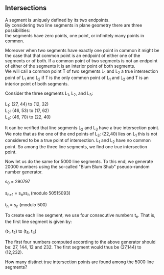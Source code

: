 ## Intersections

A segment is uniquely defined by its two endpoints.<br> By considering two line segments in plane geometry there are three possibilities:<br> 
the segments have zero points, one point, or infinitely many points in common.

Moreover when two segments have exactly one point in common it might be the case that that common point is an endpoint of either one of the segments or of both. If a common point of two segments is not an endpoint of either of the segments it is an interior point of both segments.<br>
We will call a common point T of two segments L<sub>1</sub> and L<sub>2</sub> a true intersection point of L<sub>1</sub> and L<sub>2</sub>  if T is the only common point of L<sub>1</sub> and L<sub>2</sub>  and T is an interior point of both segments.


Consider the three segments L<sub>1</sub>, L<sub>2</sub>, and L<sub>3</sub>:

L<sub>1</sub>: (27, 44) to (12, 32)<br>
L<sub>2</sub>: (46, 53) to (17, 62)<br>
L<sub>3</sub>: (46, 70) to (22, 40)

It can be verified that line segments L<sub>2</sub> and L<sub>3</sub> have a true intersection point. We note that as the one of the end points of L<sub>3</sub>: (22,40) lies on L<sub>1</sub> this is not considered to be a true point of intersection. L<sub>1</sub> and L<sub>2</sub> have no common point. So among the three line segments, we find one true intersection point.

Now let us do the same for 5000 line segments. To this end, we generate 20000 numbers using the so-called &quot;Blum Blum Shub&quot; pseudo-random number generator.

s<sub>0</sub> = 290797<br><br>
s<sub>n+1</sub> = s<sub>n</sub>xs<sub>n</sub> (modulo 50515093)<br><br>
t<sub>n</sub> = s<sub>n</sub> (modulo 500)

To create each line segment, we use four consecutive numbers t<sub>n</sub>. That is, the first line segment is given by:

(t<sub>1</sub>, t<sub>2</sub>) to (t<sub>3</sub>, t<sub>4</sub>)

The first four numbers computed according to the above generator should be: 27, 144, 12 and 232. The first segment would thus be (27,144) to (12,232).

How many distinct true intersection points are found among the 5000 line segments?

